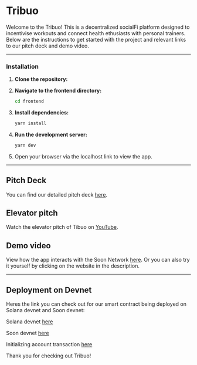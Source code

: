 # Tribuo

Welcome to the Tribuo! This is a decentralized socialFi platform designed to incentivise workouts and connect health ethusiasts with personal trainers. Below are the instructions to get started with the project and relevant links to our pitch deck and demo video.

---

### Installation

1. **Clone the repository:**

2. **Navigate to the frontend directory:**
   ```bash
   cd frontend
   ```

3. **Install dependencies:**
   ```bash
   yarn install
   ```

4. **Run the development server:**
   ```bash
   yarn dev
   ```

5. Open your browser via the localhost link to view the app.

---

## Pitch Deck

You can find our detailed pitch deck [here](https://www.canva.com/design/DAGUvpRhdiE/3QAqwDYj1EIxudRZJ1aUOA/edit?utm_content=DAGUvpRhdiE&utm_campaign=designshare&utm_medium=link2&utm_source=sharebutton).

## Elevator pitch

Watch the elevator pitch of Tibuo on [YouTube](https://youtu.be/6Xt-G_RwT2k).

## Demo video

View how the app interacts with the Soon Network [here](https://www.canva.com/design/DAGVCo-Z2y0/r4HMA-O1pjBzPGW-rCj6jA/edit?utm_content=DAGVCo-Z2y0&utm_campaign=designshare&utm_medium=link2&utm_source=sharebutton). Or you can also try it yourself by clicking on the website in the description. 

---
## Deployment on Devnet
Heres the link you can check out for our smart contract being deployed on Solana devnet and Soon devnet:

Solana devnet [here](https://explorer.solana.com/address/5p3BC3xzdS5pabm6ZWZZg9i5PFgUPyiN4mSGcHVnHxwf?cluster=devnet)

Soon devnet [here](https://explorer.devnet.soo.network/address/5p3BC3xzdS5pabm6ZWZZg9i5PFgUPyiN4mSGcHVnHxwf?cluster=devnet)

Initializing account transaction [here](https://explorer.devnet.soo.network/tx/5QyG2ZV4YWCGS8xCbhEDL3fgSkSYUhNX4Mmd2KZPVo1BZWxjwcHYsr8HrkaWY9UEubVZGcE6Vnhqj1Yi1vbKWqhF?cluster=devnet)

Thank you for checking out Tribuo!

